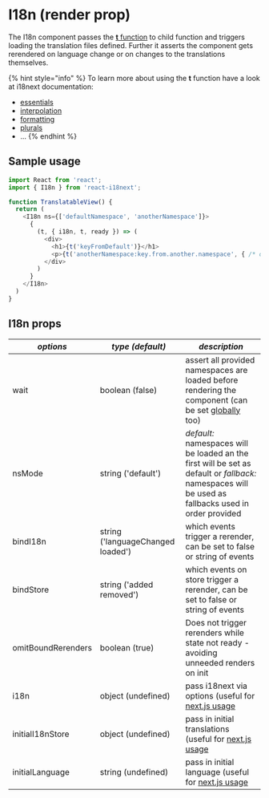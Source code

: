 # I18n \(render prop\)

The I18n component passes the [**t** function](https://www.i18next.com/overview/api#t) to child function and triggers loading the translation files defined. Further it asserts the component gets rerendered on language change or on changes to the translations themselves.

{% hint style="info" %}
To learn more about using the **t** function have a look at i18next documentation:

* [essentials](https://www.i18next.com/essentials.html)
* [interpolation](https://www.i18next.com/interpolation.html)
* [formatting](https://www.i18next.com/formatting.html)
* [plurals](https://www.i18next.com/plurals.html)
* ...
{% endhint %}

## Sample usage

```javascript
import React from 'react';
import { I18n } from 'react-i18next';

function TranslatableView() {
  return (
    <I18n ns={['defaultNamespace', 'anotherNamespace']}>
      {
        (t, { i18n, t, ready }) => (
          <div>
            <h1>{t('keyFromDefault')}</h1>
            <p>{t('anotherNamespace:key.from.another.namespace', { /* options t options */ })}</p>
          </div>
        )
      }
    </I18n>
  )
}
```

## I18n props

| _**options**_ | _**type \(default\)**_ | _**description**_ |
| --- | --- | --- |
| wait | boolean \(false\) | assert all provided namespaces are loaded before rendering the component \(can be set [globally](i18next-instance.md) too\) |
| nsMode | string \('default'\) | _default:_ namespaces will be loaded an the first will be set as default or _fallback:_ namespaces will be used as fallbacks used in order provided |
| bindI18n | string \('languageChanged loaded'\) | which events trigger a rerender, can be set to false or string of events |
| bindStore | string \('added removed'\) | which events on store trigger a rerender, can be set to false or string of events |
| omitBoundRerenders | boolean \(true\) | Does not trigger rerenders while state not ready - avoiding unneeded renders on init |
| i18n | object \(undefined\) | pass i18next via options \(useful for [next.js usage](https://github.com/i18next/react-i18next/tree/master/example/nextjs) |
| initialI18nStore | object \(undefined\) | pass in initial translations \(useful for [next.js usage](https://github.com/i18next/react-i18next/blob/master/example/nextjs/pages/index.js#L29) |
| initialLanguage | string \(undefined\) | pass in initial language \(useful for [next.js usage](https://github.com/i18next/react-i18next/blob/master/example/nextjs/pages/index.js#L29) |

